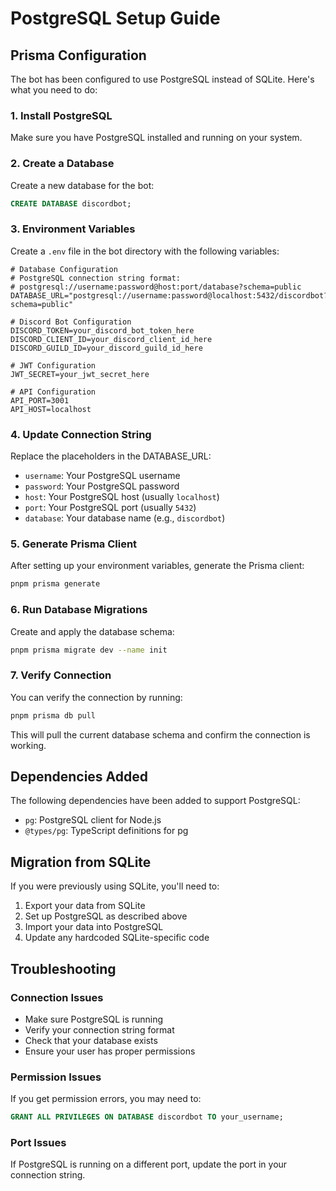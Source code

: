 # PostgreSQL Setup Guide

## Prisma Configuration

The bot has been configured to use PostgreSQL instead of SQLite. Here's what you need to do:

### 1. Install PostgreSQL

Make sure you have PostgreSQL installed and running on your system.

### 2. Create a Database

Create a new database for the bot:

```sql
CREATE DATABASE discordbot;
```

### 3. Environment Variables

Create a `.env` file in the bot directory with the following variables:

```env
# Database Configuration
# PostgreSQL connection string format:
# postgresql://username:password@host:port/database?schema=public
DATABASE_URL="postgresql://username:password@localhost:5432/discordbot?schema=public"

# Discord Bot Configuration
DISCORD_TOKEN=your_discord_bot_token_here
DISCORD_CLIENT_ID=your_discord_client_id_here
DISCORD_GUILD_ID=your_discord_guild_id_here

# JWT Configuration
JWT_SECRET=your_jwt_secret_here

# API Configuration
API_PORT=3001
API_HOST=localhost
```

### 4. Update Connection String

Replace the placeholders in the DATABASE_URL:
- `username`: Your PostgreSQL username
- `password`: Your PostgreSQL password
- `host`: Your PostgreSQL host (usually `localhost`)
- `port`: Your PostgreSQL port (usually `5432`)
- `database`: Your database name (e.g., `discordbot`)

### 5. Generate Prisma Client

After setting up your environment variables, generate the Prisma client:

```bash
pnpm prisma generate
```

### 6. Run Database Migrations

Create and apply the database schema:

```bash
pnpm prisma migrate dev --name init
```

### 7. Verify Connection

You can verify the connection by running:

```bash
pnpm prisma db pull
```

This will pull the current database schema and confirm the connection is working.

## Dependencies Added

The following dependencies have been added to support PostgreSQL:

- `pg`: PostgreSQL client for Node.js
- `@types/pg`: TypeScript definitions for pg

## Migration from SQLite

If you were previously using SQLite, you'll need to:

1. Export your data from SQLite
2. Set up PostgreSQL as described above
3. Import your data into PostgreSQL
4. Update any hardcoded SQLite-specific code

## Troubleshooting

### Connection Issues

- Make sure PostgreSQL is running
- Verify your connection string format
- Check that your database exists
- Ensure your user has proper permissions

### Permission Issues

If you get permission errors, you may need to:

```sql
GRANT ALL PRIVILEGES ON DATABASE discordbot TO your_username;
```

### Port Issues

If PostgreSQL is running on a different port, update the port in your connection string. 